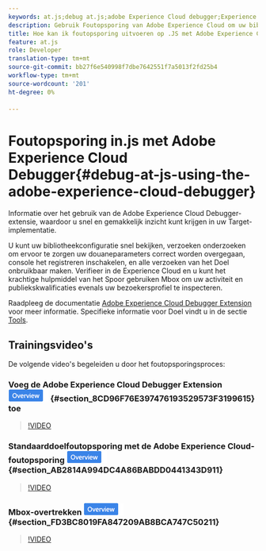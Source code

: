 ```yaml
---
keywords: at.js;debug at.js;adobe Experience Cloud debugger;Experience cloud debugger;mbox trace;mbox highlight;debug;debugging
description: Gebruik Foutopsporing van Adobe Experience Cloud om uw bibliotheekconfiguratie te bekijken, verzoeken te onderzoeken, console het registreren aan te zetten, de vraagverzoeken van het Doel onbruikbaar te maken, en meer.
title: Hoe kan ik foutopsporing uitvoeren op .JS met Adobe Experience Cloud Debugger?
feature: at.js
role: Developer
translation-type: tm+mt
source-git-commit: bb27f6e540998f7dbe7642551f7a5013f2fd25b4
workflow-type: tm+mt
source-wordcount: '201'
ht-degree: 0%

---
```



# Foutopsporing in.js met Adobe Experience Cloud Debugger{#debug-at-js-using-the-adobe-experience-cloud-debugger}

Informatie over het gebruik van de Adobe Experience Cloud Debugger-extensie, waardoor u snel en gemakkelijk inzicht kunt krijgen in uw Target-implementatie.

U kunt uw bibliotheekconfiguratie snel bekijken, verzoeken onderzoeken om ervoor te zorgen uw douaneparameters correct worden overgegaan, console het registreren inschakelen, en alle verzoeken van het Doel onbruikbaar maken. Verifieer in de Experience Cloud en u kunt het krachtige hulpmiddel van het Spoor gebruiken Mbox om uw activiteit en publiekskwalificaties evenals uw bezoekersprofiel te inspecteren.

Raadpleeg de documentatie [Adobe Experience Cloud Debugger Extension](https://experienceleague.adobe.com/docs/debugger/using/experience-cloud-debugger.html) voor meer informatie. Specifieke informatie voor Doel vindt u in de sectie [Tools](https://experienceleague.adobe.com/docs/debugger/using/tools.html).

## Trainingsvideo&#39;s

De volgende video&#39;s begeleiden u door het foutopsporingsproces:

### Voeg de Adobe Experience Cloud Debugger Extension ![Overview badge](/help/assets/overview.png) {#section_8CD96F76E397476193529573F3199615} toe

>[!VIDEO](https://video.tv.adobe.com/v/23114/)

### Standaarddoelfoutopsporing met de Adobe Experience Cloud-foutopsporing ![overzichtsbadge](/help/assets/overview.png) {#section_AB2814A994DC4A86BABDD0441343D911}

>[!VIDEO](https://video.tv.adobe.com/v/23115/)

### Mbox-overtrekken ![Overzichtsbadge](/help/assets/overview.png) {#section_FD3BC8019FA847209AB8BCA747C50211}

>[!VIDEO](https://video.tv.adobe.com/v/23113/)

